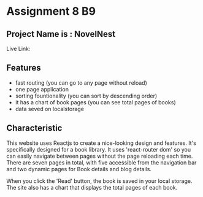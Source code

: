 

# Assignment 8 B9

## Project Name is : NovelNest

Live Link: 

## Features 

- fast routing (you can go to any page without reload)
- one page application
- sorting fountionality (you can sort by descending order)
- it has a chart of book pages (you can see total pages of  books)
- data seved on localstorage

## Characteristic 

This website uses Reactjs to create a nice-looking design and features. It's specifically designed for a book library. It uses 'react-router dom' so you can easily navigate between pages without the page reloading each time. There are seven pages in total, with five accessible from the navigation bar and two dynamic pages for Book details and blog details.

When you click the 'Read' button, the book is saved in your local storage. The site also has a chart that displays the total pages of each book.